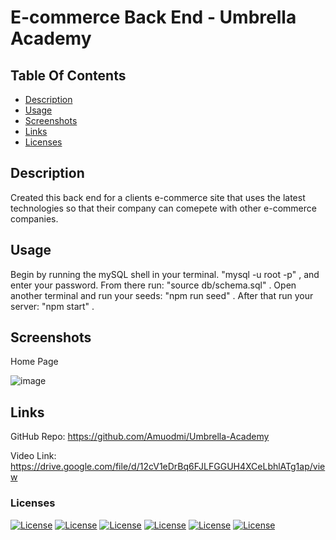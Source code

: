 # E-commerce Back End - Umbrella Academy

## Table Of Contents

- [Description](#description)
- [Usage](#usage)
- [Screenshots](#screenshots)
- [Links](#links)
- [Licenses](#licenses)

## Description

Created this back end for a clients e-commerce site that uses the latest technologies 
so that their company can comepete with other e-commerce companies. 

## Usage

Begin by running the mySQL shell in your terminal.  "mysql -u root -p" , and enter your password.  From there run:  "source db/schema.sql" . Open another terminal and run your seeds:  "npm run seed" . After that run your server:  "npm start" .
## Screenshots 

Home Page

![image](https://user-images.githubusercontent.com/100370557/185267809-598686ee-f8c2-42f1-b377-a23cad5d238e.png)


## Links

GitHub Repo: https://github.com/Amuodmi/Umbrella-Academy

Video Link: https://drive.google.com/file/d/12cV1eDrBq6FJLFGGUH4XCeLbhlATg1ap/view


### Licenses
[![License](https://img.shields.io/badge/License-Express-orange.svg)](https://opensource.org/licenses/Express)
[![License](https://img.shields.io/badge/License-Sequelize-green.svg)](https://opensource.org/licenses/Sequelize)
[![License](https://img.shields.io/badge/License-mysql12-blue.svg)](https://opensource.org/licenses/mysql12)
[![License](https://img.shields.io/badge/License-dotenv-blue.svg)](https://opensource.org/licenses/dotenv)
[![License](https://img.shields.io/badge/License-bcrypt-red.svg)](https://opensource.org/licenses/bcrypt)
[![License](https://img.shields.io/badge/License-nodemon-green.svg)](https://opensource.org/licenses/nodemon)

